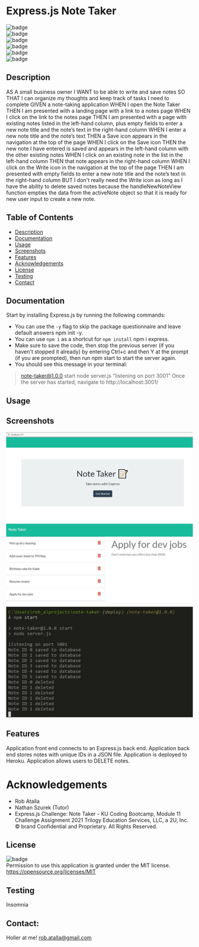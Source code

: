 # Express.js Note Taker

  ![badge](https://img.shields.io/github/languages/top/ratalla816/note-taker)
  <br> 
  ![badge](https://img.shields.io/github/languages/count/ratalla816/note-taker)
  <br>
  ![badge](https://img.shields.io/github/issues/ratalla816/note-taker)
  <br>
  ![badge](https://img.shields.io/github/issues-closed/ratalla816/note-taker)
  <br>
  ![badge](https://img.shields.io/github/last-commit/ratalla816/note-taker)
  <br>
  ![badge](https://img.shields.io/badge/license-MIT-important)
  
  ## Description
  
  AS A small business owner
  I WANT to be able to write and save notes
  SO THAT I can organize my thoughts and keep track of tasks I need to complete
  GIVEN a note-taking application
  WHEN I open the Note Taker
  THEN I am presented with a landing page with a link to a notes page
  WHEN I click on the link to the notes page
  THEN I am presented with a page with existing notes listed in the left-hand column, plus empty fields to enter a new note title and the note’s text in the right-hand column
  WHEN I enter a new note title and the note’s text
  THEN a Save icon appears in the navigation at the top of the page
  WHEN I click on the Save icon 
  THEN the new note I have entered is saved and appears in the left-hand column with the other existing notes
  WHEN I click on an existing note in the list in the left-hand column
  THEN that note appears in the right-hand column
  WHEN I click on the Write icon in the navigation at the top of the page
  THEN I am presented with empty fields to enter a new note title and the note’s text in the right-hand column
  BUT I don't really need the Write icon as long as I have the ability to delete saved notes because the handleNewNoteView function empties the data from the activeNote object so that it is ready for new user input to create a new note. 
 
  ## Table of Contents
  - [Description](#description)
  - [Documentation](#documentation)
  - [Usage](#usage)
  - [Screenshots](#screenshots)
  - [Features](#features)
  - [Acknowledgements](#acknowledgements)
  - [License](#license)
  - [Testing](#testing)
  - [Contact](#contact)

  ## Documentation
  Start by installing Express.js by running the following commands:
  * You can use the `-y` flag to skip the package questionnaire and leave default answers
  npm init -y.
  * You can use `npm i` as a shortcut for `npm install` npm i express.
  * Make sure to save the code, then stop the previous server (if you haven't stopped it already) by entering Ctrl+c and then Y at the prompt (if you are prompted), then run npm start to start the server again.
  * You should see this message in your terminal: 
  > note-taker@1.0.0 start
  > node server.js "listening on port 3001"
  Once the server has started, navigate to http://localhost:3001/ 
 
  ## Usage
  

  ## Screenshots
  ![Screenshot](github/images/screenshot.png)
  <br>
  ![Screenshot](github/images/screenshot2.png)
  <br>
  ![Screenshot](github/images/screenshot3.png)
  
  ## Features
  Application front end connects to an Express.js back end.
  Application back end stores notes with unique IDs in a JSON file.
  Application is deployed to Heroku.
  Application allows users to DELETE notes.
  
  # Acknowledgements
   * Rob Atalla 
   * Nathan Szurek (Tutor)
   * Express.js Challenge: Note Taker - KU Coding Bootcamp, Module 11 Challenge Assignment    2021 Trilogy Education Services, LLC, a 2U, Inc. © 
   brand Confidential and Proprietary. All Rights Reserved. 
    
  ## License
  ![badge](https://img.shields.io/badge/license-MIT-important)
  <br>
  Permission to use this application is granted under the MIT license. <https://opensource.org/licenses/MIT>


  ## Testing
  Insomnia

  ## Contact:
  Holler at me! <a href="mailto:rob.atalla@gmail.com">rob.atalla@gmail.com</a>